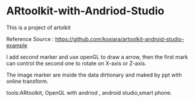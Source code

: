 # ARtoolkit-with-Andriod-Studio

This is a project of artolkit

Reference Source : https://github.com/kosiara/artoolkit-android-studio-example

I add second marker and use openGL to draw a arrow,
then the first mark can control the second one to rotate on X-axis or Z-axis.

The image marker are inside the data dirtionary and maked by ppt with online transform.

tools:ARtoolkit, OpenGL with andriod , android studio,smart phone.
